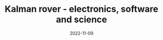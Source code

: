 ---
layout: project
title: Kalman rover - electronics, software and science
category: publication
thumbnails:
  - /assets/projects/kalman/autonomy.jpg
  - /assets/projects/kalman/autonomy-2022.gif
description: In a team building planetary rovers (AGH Space Systems), I focused on autonomous navigation and obstacle detection. We design and build Mars rover prototypes and compete in international robotics competitions that simulate real exploration missions. The project combines electronics, software, and science - all working together to create a robot capable of analyzing soil, and operating autonomously in unknown terrain.<br/><br/><em>S. Bednorz, M. Olszewski, M. Łagan, M. Gibiec, Kalman rover - electronics, software and science, Zeszyty STN, no. 38, pp. 156–164, 2022. Presented at the 59th AGH Student Research Conference, Kraków, Poland.</em>
source_code: https://badap.agh.edu.pl/publikacja/143553
date: 2022-11-09
stack:
  - Python
  - C++
  - ROS
  - Electronics
  - Science
clickable: false
tags:
  - robotics
  - science
  - AGH Space Systems
  - publication
---